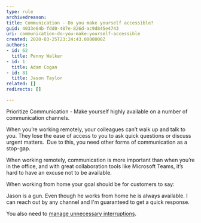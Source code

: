 ```yaml
---
type: rule
archivedreason: 
title: Communication - Do you make yourself accessible?
guid: 4033e64b-fdd0-487e-826d-ac9d845e4743
uri: communication-do-you-make-yourself-accessible
created: 2020-03-25T23:24:43.0000000Z
authors:
- id: 62
  title: Penny Walker
- id: 1
  title: Adam Cogan
- id: 81
  title: Jason Taylor
related: []
redirects: []

---
```


Prioritize Communication - Make yourself highly available on a number of communication channels.

<!--endintro-->

When you’re working remotely, your colleagues can’t walk up and talk to you. They lose the ease of access to you to ask quick questions or discuss urgent matters.  Due to this, you need other forms of communication as a stop-gap.

When working remotely, communication is more important than when you’re in the office, and with great collaboration tools like Microsoft Teams, it’s hard to have an excuse not to be available.

When working from home your goal should be for customers to say:

Jason is a gun. Even though he works from home he is always available. I can reach out by any channel and I'm guaranteed to get a quick response.

You also need to [manage unnecessary interruptions](/_layouts/15/FIXUPREDIRECT.ASPX?WebId=3dfc0e07-e23a-4cbb-aac2-e778b71166a2&amp;TermSetId=07da3ddf-0924-4cd2-a6d4-a4809ae20160&amp;TermId=163976a7-e612-4a38-95cb-21c9ea1e9619).
